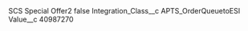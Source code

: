 <?xml version="1.0" encoding="UTF-8"?>
<CustomMetadata xmlns="http://soap.sforce.com/2006/04/metadata" xmlns:xsi="http://www.w3.org/2001/XMLSchema-instance" xmlns:xsd="http://www.w3.org/2001/XMLSchema">
    <label>SCS Special Offer2</label>
    <protected>false</protected>
    <values>
        <field>Integration_Class__c</field>
        <value xsi:type="xsd:string">APTS_OrderQueuetoESI</value>
    </values>
    <values>
        <field>Value__c</field>
        <value xsi:type="xsd:string">40987270</value>
    </values>
</CustomMetadata>
